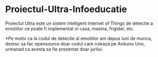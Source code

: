 # Proiectul-Ultra-Infoeducatie
Proiectul Ultra este un sistem inteligent Internet of Things de detectie a emotiilor ce poate fi implementat in casa, masina, frigider, etc.


*Pe motiv ca la codul de detectie al emotiilor am depus luni de munca, doresc sa fac opensource doar codul care ruleaza pe Arduino Uno, urmanad ca acesta sa fie prezentat doar jurilui.
